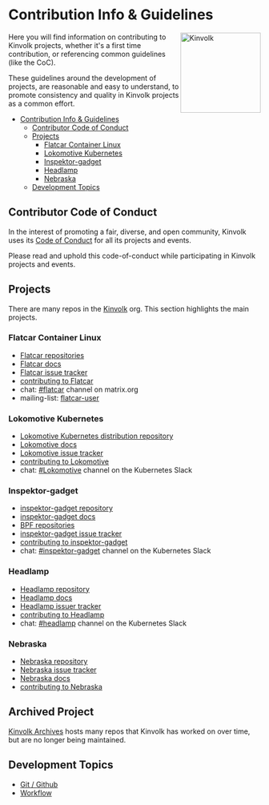 # Contribution Info & Guidelines

<img align="right" src="https://avatars2.githubusercontent.com/u/14073052?s=200&v=4" alt="Kinvolk" width="160">

Here you will find information on contributing to Kinvolk projects, whether it's a first time contribution, or referencing common guidelines (like the CoC).

These guidelines around the development of projects, are reasonable and easy to
understand, to promote consistency and quality in Kinvolk projects as a common
effort.

- [Contribution Info & Guidelines](#contribution-info--guidelines)
  - [Contributor Code of Conduct](#contributor-code-of-conduct)
  - [Projects](#projects)
    - [Flatcar Container Linux](#flatcar-container-linux)
    - [Lokomotive Kubernetes](#lokomotive-kubernetes)
    - [Inspektor-gadget](#inspektor-gadget)
    - [Headlamp](#headlamp)
    - [Nebraska](#nebraska)
  - [Development Topics](#development-topics)

## Contributor Code of Conduct

In the interest of promoting a fair, diverse, and open community, Kinvolk uses
its [Code of Conduct](./CODE_OF_CONDUCT.md) for all its projects and events.

Please read and uphold this code-of-conduct while participating in Kinvolk
projects and events.

## Projects

There are many repos in the [Kinvolk](https://github.com/kinvolk/) org.
This section highlights the main projects.

### Flatcar Container Linux

- [Flatcar repositories](https://github.com/search?q=org%3Akinvolk+topic%3Aflatcar&type=repositories)
- [Flatcar docs](https://kinvolk.io/docs/flatcar-container-linux/latest)
- [Flatcar issue tracker](https://github.com/kinvolk/flatcar/issues)
- [contributing to Flatcar](https://github.com/kinvolk/Flatcar#contributing-to-flatcar-container-linux)
- chat: [#flatcar](https://app.element.io/#/room/#flatcar:matrix.org) channel on matrix.org
- mailing-list: [flatcar-user](https://groups.google.com/g/flatcar-linux-user)

### Lokomotive Kubernetes

- [Lokomotive Kubernetes distribution repository](https://github.com/kinvolk/lokomotive)
- [Lokomotive docs](https://kinvolk.io/docs/lokomotive/latest)
- [Lokomotive issue tracker](https://github.com/kinvolk/lokomotive/issues)
- [contributing to Lokomotive](https://github.com/kinvolk/lokomotive#contributing)
- chat: [#Lokomotive](https://kubernetes.slack.com/archives/C010B5JFB4L) channel on the Kubernetes Slack

### Inspektor-gadget

- [inspektor-gadget repository](https://github.com/kinvolk/inspektor-gadget)
- [inspektor-gadget docs](https://kinvolk.io/docs/inspektor-gadget/latest/)
- [BPF repositories](https://github.com/search?q=org%3Akinvolk+topic%3Abpf&type=repositories)
- [inspektor-gadget issue tracker](https://github.com/kinvolk/inspektor-gadget/issues)
- [contributing to inspektor-gadget](https://github.com/kinvolk/inspektor-gadget#contributing)
- chat: [#inspektor-gadget](https://kubernetes.slack.com/archives/CSYL75LF6) channel on the Kubernetes Slack

### Headlamp

- [Headlamp repository](https://github.com/kinvolk/headlamp)
- [Headlamp docs](https://kinvolk.io/docs/headlamp/latest/)
- [Headlamp issuer tracker](https://github.com/kinvolk/headlamp/issues)
- [contributing to Headlamp](https://github.com/kinvolk/headlamp#get-involved)
- chat: [#headlamp](https://kubernetes.slack.com/archives/C01FXB5E8ER) channel on the Kubernetes Slack

### Nebraska

- [Nebraska repository](https://github.com/kinvolk/nebraska)
- [Nebraska issue tracker](https://github.com/kinvolk/nebraska/issues)
- [Nebraska docs](https://kinvolk.io/docs/nebraska/latest/)
- [contributing to Nebraska](https://github.com/kinvolk/nebraska#contributing)

## Archived Project

[Kinvolk Archives](https://github.com/kinvolk-archives) hosts many repos that Kinvolk has worked on over time, but are no longer being maintained.

## Development Topics

- [Git / Github](./topics/git.md)
- [Workflow](./topics/workflow.md)
